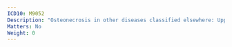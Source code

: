 ```yaml
---
ICD10: M9052
Description: "Osteonecrosis in other diseases classified elsewhere: Upper arm"
Matters: No
Weight: 0
---
```

